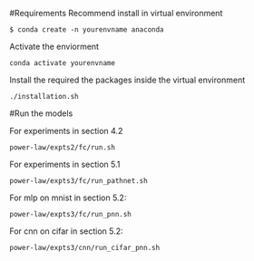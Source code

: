 #Requirements
Recommend install in virtual environment
```
$ conda create -n yourenvname anaconda
```

Activate the enviorment
```
conda activate yourenvname
```
Install the required the packages inside the virtual environment
```
./installation.sh
```
#Run the models

For experiments in section 4.2

```
power-law/expts2/fc/run.sh
```
For experiments in section 5.1

```
power-law/expts3/fc/run_pathnet.sh
```
For mlp on mnist in section 5.2:

```
power-law/expts3/fc/run_pnn.sh
```
For cnn on cifar in section 5.2:
```
power-law/expts3/cnn/run_cifar_pnn.sh
```

